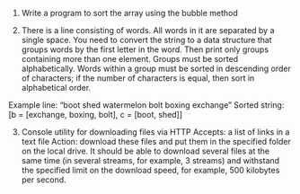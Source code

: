 1. Write a program to sort the array using the bubble method

2. There is a line consisting of words. All words in it are separated by a single space. You need to convert the string to a data structure that groups words by the first letter in the word. Then print only groups containing more than one element.
Groups must be sorted alphabetically. Words within a group must be sorted in descending order of characters; if the number of characters is equal, then sort in alphabetical order.

Example line: “boot shed watermelon bolt boxing exchange”
Sorted string: [b = [exchange, boxing, bolt], c = [boot, shed]]

3. Console utility for downloading files via HTTP
Accepts: a list of links in a text file
Action: download these files and put them in the specified folder on the local drive.
It should be able to download several files at the same time (in several streams, for example, 3 streams) and withstand the specified limit on the download speed, for example, 500 kilobytes per second.
